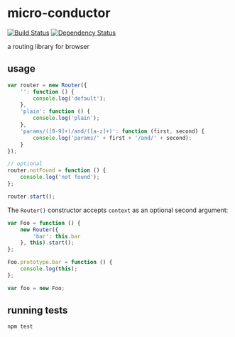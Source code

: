 # micro-conductor

[![Build Status](https://api.travis-ci.org/markhovskiy/micro-conductor.svg)](https://travis-ci.org/markhovskiy/micro-conductor)
[![Dependency Status](https://david-dm.org/markhovskiy/micro-conductor.svg?style=flat)](https://david-dm.org/markhovskiy/micro-conductor)

a routing library for browser


## usage

```js
var router = new Router({
    '': function () {
        console.log('default');
    },
    'plain': function () {
        console.log('plain');
    },
    'params/([0-9]+)/and/([a-z]+)': function (first, second) {
        console.log('params/' + first + '/and/' + second);
    }
});

// optional
router.notFound = function () {
    console.log('not found');
};

router.start();
```

The `Router()` constructor accepts `context` as an optional second argument:

```js
var Foo = function () {
    new Router({
        'bar': this.bar
    }, this).start();
};

Foo.prototype.bar = function () {
    console.log(this);
};

var foo = new Foo;
```


## running tests

```bash
npm test
```
